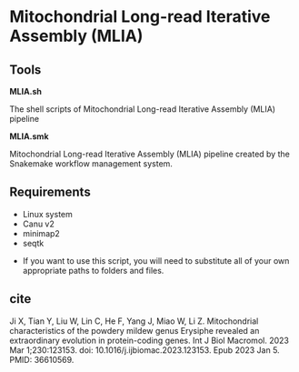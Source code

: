 # Mitochondrial Long-read Iterative Assembly (MLIA)





## Tools



**MLIA.sh**

The shell scripts of Mitochondrial Long-read Iterative Assembly (MLIA) pipeline 



**MLIA.smk**

Mitochondrial Long-read Iterative Assembly (MLIA) pipeline created by the Snakemake workflow management system.





## Requirements

- Linux system
- Canu v2
- minimap2
- seqtk



* If you want to use this script, you will need to substitute all of your own appropriate paths to folders and files.

## cite

Ji X, Tian Y, Liu W, Lin C, He F, Yang J, Miao W, Li Z. Mitochondrial characteristics of the powdery mildew genus Erysiphe revealed an extraordinary evolution in protein-coding genes. Int J Biol Macromol. 2023 Mar 1;230:123153. doi: 10.1016/j.ijbiomac.2023.123153. Epub 2023 Jan 5. PMID: 36610569.




